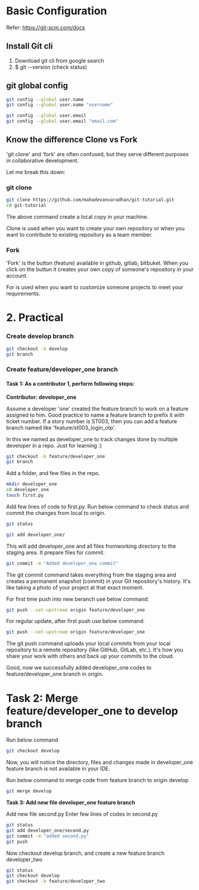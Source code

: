 # Basic Configuration
Refer: https://git-scm.com/docs

## Install Git cli
1. Download git cli from google search
2. $ git --version (check status)

## git global config
```bash
git config --global user.name
git config --global user.name "username"

git config --global user.email
git config --global user.email "email.com"
```

## Know the difference Clone vs Fork

'git clone' and 'fork' are often confused, but they serve different purposes in collaborative development.

Let me break this down:
### git clone
```bash
git clone https://github.com/mahadevanvaradhan/git-tutorial.git
cd git-tutorial
```

The above command create a local copy in your machine.

Clone is used when you want to create your own repository or when you want to contribute to existing repository as a team member.

### Fork
'Fork' is the button (feature) available in github, gitlab, bitbuket. When you click on the buttun it creates your own copy of someone's repository in your account.

For is used when you want to customize someone projects to meet your requirements.

# 2. Practical

### Create develop branch

```bash
git checkout -b develop
git branch
```

### Create feature/developer_one branch


#### **Task 1: As a contributor 1, perform following steps:**
**Contributor: developer_one**

Assume a developer 'one' created the feature branch to work on a feature assigned to him.
Good practice to name a feature branch to prefix it with ticket number. If a story number is ST003,
then you can add a feature branch named like 'feature/st003_login_otp'.

In this we named as developer_one to track changes done by multiple developer in a repo. Just for learning :)

```bash
git checkout -b feature/developer_one
git branch
```

Add a folder, and few files in the repo.

```bash
mkdir developer_one
cd developer_one
touch first.py
```
Add few lines of code to first.py. Run below command to check status and commit the changes from local to origin.

```bash
git status
```

```bash
git add developer_one/
```
This will add developer_one and all files fromworking directory to the staging area. It prepare files for commit.

```bash
git commit -m "Added developer_one commit"
```
The git commit command takes everything from the staging area and creates a permanent snapshot (commit) in your Git repository's history. It's like taking a photo of your project at that exact moment.

For first time push into new beranch use below command:
```bash
git push --set-upstream origin feature/developer_one
```

For regular update, after first push use below command:

```bash
git push --set-upstream origin feature/developer_one
```

The git push command uploads your local commits from your local repository to a remote repository (like GitHub, GitLab, etc.). It's how you share your work with others and back up your commits to the cloud.

Good, now we successfully added developer_one codes to feature/developer_one branch in origin.

**Task 2: Merge feature/developer_one to develop branch**
=======
Run below command
```bash
git checkout develop
```

Now, you will notice the directory, files and changes made in developer_one feature branch is not available in your IDE.

Run below command to merge code from feature branch to origin develop
```bash
git merge develop
```

**Task 3: Add new file developer_one feature branch**


Add new file second.py
Enter few lines of codes in second.py

```bash
git status
git add developer_one/second.py
git commit -m "added second.py"
git push
```

Now checkout develop branch, and create a new feature branch developer_two

```bash
git status
git checkout develop
git checkout -b feature/developer_two
```
